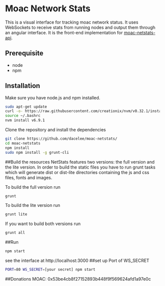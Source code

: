 Moac Network Stats
============


This is a visual interface for tracking moac network status. It uses WebSockets to receive stats from running nodes and output them through an angular interface. It is the front-end implementation for [moac-netstats-api](https://github.com/).


## Prerequisite
* node
* npm

## Installation
Make sure you have node.js and npm installed.
```bash
sudo apt-get update
curl -o- https://raw.githubusercontent.com/creationix/nvm/v0.32.1/install.sh | bash
source ~/.bashrc
nvm install v6.9.1
```
Clone the repository and install the dependencies

```bash
git clone https://github.com/dacelee/moac-netstats/
cd moac-netstats
npm install
sudo npm install -g grunt-cli
```

##Build the resources
NetStats features two versions: the full version and the lite version. In order to build the static files you have to run grunt tasks which will generate dist or dist-lite directories containing the js and css files, fonts and images.


To build the full version run
```bash
grunt
```

To build the lite version run
```bash
grunt lite
```

If you want to build both versions run
```bash
grunt all
```

##Run

```bash
npm start
```
see the interface at http://localhost:3000
##set up Port of WS_SECRET

```bash
PORT=80 WS_SECRET=[your secret] npm start
```

##Donations
MOAC: 0x53be4cb8f27152893b448f9f569624afd1a97e0c

